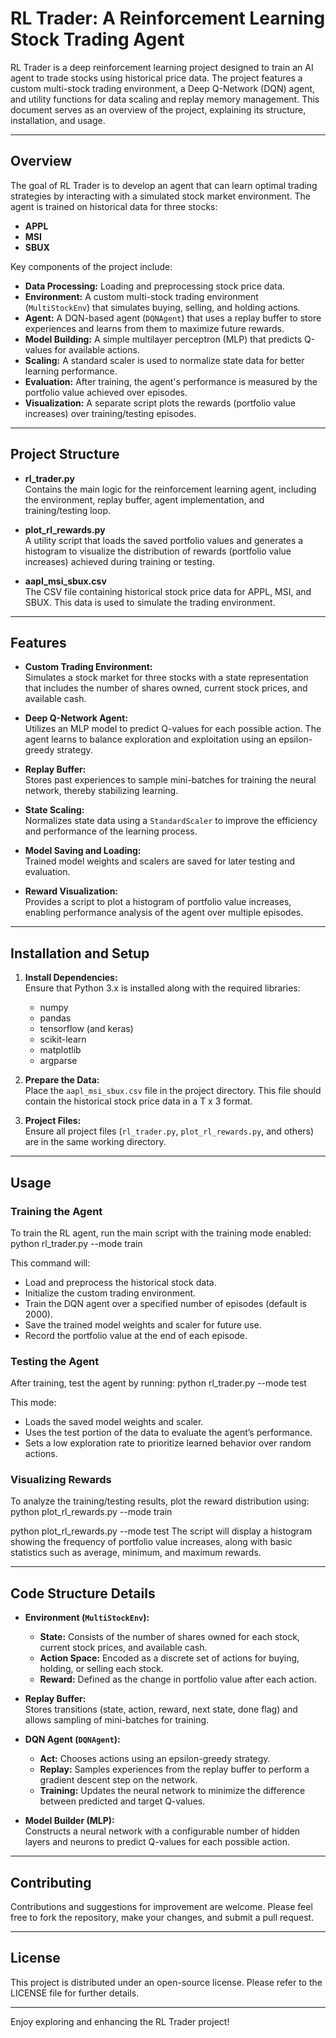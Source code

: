 # RL Trader: A Reinforcement Learning Stock Trading Agent

RL Trader is a deep reinforcement learning project designed to train an AI agent to trade stocks using historical price data. The project features a custom multi-stock trading environment, a Deep Q-Network (DQN) agent, and utility functions for data scaling and replay memory management. This document serves as an overview of the project, explaining its structure, installation, and usage.

---

## Overview

The goal of RL Trader is to develop an agent that can learn optimal trading strategies by interacting with a simulated stock market environment. The agent is trained on historical data for three stocks:
- **APPL**
- **MSI**
- **SBUX**

Key components of the project include:
- **Data Processing:** Loading and preprocessing stock price data.
- **Environment:** A custom multi-stock trading environment (`MultiStockEnv`) that simulates buying, selling, and holding actions.
- **Agent:** A DQN-based agent (`DQNAgent`) that uses a replay buffer to store experiences and learns from them to maximize future rewards.
- **Model Building:** A simple multilayer perceptron (MLP) that predicts Q-values for available actions.
- **Scaling:** A standard scaler is used to normalize state data for better learning performance.
- **Evaluation:** After training, the agent's performance is measured by the portfolio value achieved over episodes.
- **Visualization:** A separate script plots the rewards (portfolio value increases) over training/testing episodes.

---

## Project Structure

- **rl_trader.py**  
  Contains the main logic for the reinforcement learning agent, including the environment, replay buffer, agent implementation, and training/testing loop.

- **plot_rl_rewards.py**  
  A utility script that loads the saved portfolio values and generates a histogram to visualize the distribution of rewards (portfolio value increases) achieved during training or testing.

- **aapl_msi_sbux.csv**  
  The CSV file containing historical stock price data for APPL, MSI, and SBUX. This data is used to simulate the trading environment.

---

## Features

- **Custom Trading Environment:**  
  Simulates a stock market for three stocks with a state representation that includes the number of shares owned, current stock prices, and available cash.

- **Deep Q-Network Agent:**  
  Utilizes an MLP model to predict Q-values for each possible action. The agent learns to balance exploration and exploitation using an epsilon-greedy strategy.

- **Replay Buffer:**  
  Stores past experiences to sample mini-batches for training the neural network, thereby stabilizing learning.

- **State Scaling:**  
  Normalizes state data using a `StandardScaler` to improve the efficiency and performance of the learning process.

- **Model Saving and Loading:**  
  Trained model weights and scalers are saved for later testing and evaluation.

- **Reward Visualization:**  
  Provides a script to plot a histogram of portfolio value increases, enabling performance analysis of the agent over multiple episodes.

---

## Installation and Setup

1. **Install Dependencies:**  
   Ensure that Python 3.x is installed along with the required libraries:
   - numpy
   - pandas
   - tensorflow (and keras)
   - scikit-learn
   - matplotlib
   - argparse

2. **Prepare the Data:**  
   Place the `aapl_msi_sbux.csv` file in the project directory. This file should contain the historical stock price data in a T x 3 format.

3. **Project Files:**  
   Ensure all project files (`rl_trader.py`, `plot_rl_rewards.py`, and others) are in the same working directory.

---

## Usage

### Training the Agent

To train the RL agent, run the main script with the training mode enabled:
python rl_trader.py --mode train

This command will:
- Load and preprocess the historical stock data.
- Initialize the custom trading environment.
- Train the DQN agent over a specified number of episodes (default is 2000).
- Save the trained model weights and scaler for future use.
- Record the portfolio value at the end of each episode.

### Testing the Agent

After training, test the agent by running:
python rl_trader.py --mode test

This mode:
- Loads the saved model weights and scaler.
- Uses the test portion of the data to evaluate the agent’s performance.
- Sets a low exploration rate to prioritize learned behavior over random actions.

### Visualizing Rewards

To analyze the training/testing results, plot the reward distribution using:
python plot_rl_rewards.py --mode train






python plot_rl_rewards.py --mode test
The script will display a histogram showing the frequency of portfolio value increases, along with basic statistics such as average, minimum, and maximum rewards.

---

## Code Structure Details

- **Environment (`MultiStockEnv`):**  
  - **State:** Consists of the number of shares owned for each stock, current stock prices, and available cash.
  - **Action Space:** Encoded as a discrete set of actions for buying, holding, or selling each stock.
  - **Reward:** Defined as the change in portfolio value after each action.

- **Replay Buffer:**  
  Stores transitions (state, action, reward, next state, done flag) and allows sampling of mini-batches for training.

- **DQN Agent (`DQNAgent`):**  
  - **Act:** Chooses actions using an epsilon-greedy strategy.
  - **Replay:** Samples experiences from the replay buffer to perform a gradient descent step on the network.
  - **Training:** Updates the neural network to minimize the difference between predicted and target Q-values.

- **Model Builder (MLP):**  
  Constructs a neural network with a configurable number of hidden layers and neurons to predict Q-values for each possible action.

---

## Contributing

Contributions and suggestions for improvement are welcome. Please feel free to fork the repository, make your changes, and submit a pull request.

---

## License

This project is distributed under an open-source license. Please refer to the LICENSE file for further details.

---

Enjoy exploring and enhancing the RL Trader project!
